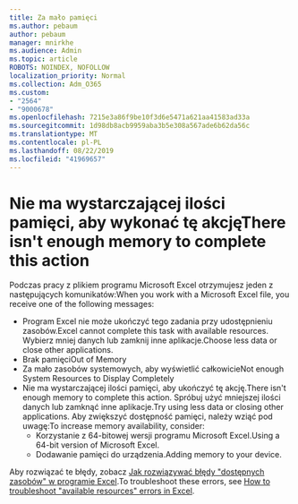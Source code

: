 ```yaml
---
title: Za mało pamięci
ms.author: pebaum
author: pebaum
manager: mnirkhe
ms.audience: Admin
ms.topic: article
ROBOTS: NOINDEX, NOFOLLOW
localization_priority: Normal
ms.collection: Adm_O365
ms.custom:
- "2564"
- "9000678"
ms.openlocfilehash: 7215e3a86f9be10f3d6e5471a621aa41583ad33a
ms.sourcegitcommit: 1d98db8acb9959aba3b5e308a567ade6b62da56c
ms.translationtype: MT
ms.contentlocale: pl-PL
ms.lasthandoff: 08/22/2019
ms.locfileid: "41969657"
---
```

# <a name="there-isnt-enough-memory-to-complete-this-action"></a><span data-ttu-id="aa620-102">Nie ma wystarczającej ilości pamięci, aby wykonać tę akcję</span><span class="sxs-lookup"><span data-stu-id="aa620-102">There isn't enough memory to complete this action</span></span>

<span data-ttu-id="aa620-103">Podczas pracy z plikiem programu Microsoft Excel otrzymujesz jeden z następujących komunikatów:</span><span class="sxs-lookup"><span data-stu-id="aa620-103">When you work with a Microsoft Excel file, you receive one of the following messages:</span></span>

- <span data-ttu-id="aa620-104">Program Excel nie może ukończyć tego zadania przy udostępnieniu zasobów.</span><span class="sxs-lookup"><span data-stu-id="aa620-104">Excel cannot complete this task with available resources.</span></span> <span data-ttu-id="aa620-105">Wybierz mniej danych lub zamknij inne aplikacje.</span><span class="sxs-lookup"><span data-stu-id="aa620-105">Choose less data or close other applications.</span></span>
- <span data-ttu-id="aa620-106">Brak pamięci</span><span class="sxs-lookup"><span data-stu-id="aa620-106">Out of Memory</span></span>
- <span data-ttu-id="aa620-107">Za mało zasobów systemowych, aby wyświetlić całkowicie</span><span class="sxs-lookup"><span data-stu-id="aa620-107">Not enough System Resources to Display Completely</span></span>
- <span data-ttu-id="aa620-108">Nie ma wystarczającej ilości pamięci, aby ukończyć tę akcję.</span><span class="sxs-lookup"><span data-stu-id="aa620-108">There isn't enough memory to complete this action.</span></span> <span data-ttu-id="aa620-109">Spróbuj użyć mniejszej ilości danych lub zamknąć inne aplikacje.</span><span class="sxs-lookup"><span data-stu-id="aa620-109">Try using less data or closing other applications.</span></span> <span data-ttu-id="aa620-110">Aby zwiększyć dostępność pamięci, należy wziąć pod uwagę:</span><span class="sxs-lookup"><span data-stu-id="aa620-110">To increase memory availability, consider:</span></span> 
    - <span data-ttu-id="aa620-111">Korzystanie z 64-bitowej wersji programu Microsoft Excel.</span><span class="sxs-lookup"><span data-stu-id="aa620-111">Using a 64-bit version of Microsoft Excel.</span></span>
    - <span data-ttu-id="aa620-112">Dodawanie pamięci do urządzenia.</span><span class="sxs-lookup"><span data-stu-id="aa620-112">Adding memory to your device.</span></span>

<span data-ttu-id="aa620-113">Aby rozwiązać te błędy, zobacz [Jak rozwiązywać błędy "dostępnych zasobów" w programie Excel](https://docs.microsoft.com/office/troubleshoot/excel/available-resources-errors).</span><span class="sxs-lookup"><span data-stu-id="aa620-113">To troubleshoot these errors, see [How to troubleshoot "available resources" errors in Excel](https://docs.microsoft.com/office/troubleshoot/excel/available-resources-errors).</span></span>